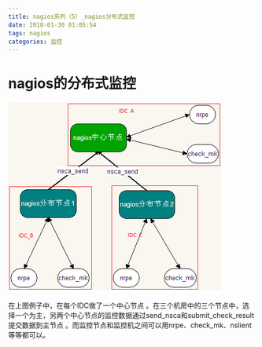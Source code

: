 ```yaml
---
title: nagios系列（5）_nagios分布式监控
date: 2018-01-30 01:05:54
tags: nagios
categories: 监控
---
```


# nagios的分布式监控

![](/images/nagios_5_1.png)

在上图例子中，在每个IDC做了一个中心节点 。在三个机房中的三个节点中，选择一个为主，另两个中心节点的监控数据通过send_nsca和submit_check_result提交数据到主节点 。而监控节点和监控机之间可以用nrpe、check_mk、nslient等等都可以。
